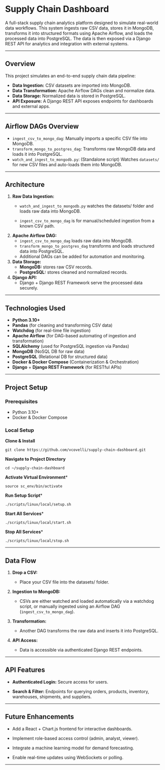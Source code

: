 # Supply Chain Dashboard

A full-stack supply chain analytics platform designed to simulate real-world data workflows. This system ingests raw CSV data, stores it in MongoDB, transforms it into structured formats using Apache Airflow, and loads the processed data into PostgreSQL. The data is then exposed via a Django REST API for analytics and integration with external systems.

---

## Overview

This project simulates an end-to-end supply chain data pipeline:
- **Data Ingestion:** CSV datasets are imported into MongoDB.
- **Data Transformation:** Apache Airflow DAGs clean and normalize data.
- **Data Storage:** Normalized data is stored in PostgreSQL.
- **API Exposure:** A Django REST API exposes endpoints for dashboards and external apps.

---

## Airflow DAGs Overview

- `ingest_csv_to_mongo_dag`: Manually imports a specific CSV file into MongoDB.
- `transform_mongo_to_postgres_dag`: Transforms raw MongoDB data and loads it into PostgreSQL.
- `watch_and_ingest_to_mongodb.py`: (Standalone script) Watches `datasets/` for new CSV files and auto-loads them into MongoDB.

---

## Architecture

1. **Raw Data Ingestion:**
   - `watch_and_ingest_to_mongodb.py` watches the datasets/ folder and loads raw data into MongoDB.

   - `ingest_csv_to_mongo_dag` is for manual/scheduled ingestion from a known CSV path.
2. **Apache Airflow DAG:**
   - `ingest_csv_to_mongo_dag` loads raw data into MongoDB.
   - `transform_mongo_to_postgres_dag` transforms and loads structured data into PostgreSQL.
   - Additional DAGs can be added for automation and monitoring.
3. **Data Storage:**
   - **MongoDB:** stores raw CSV records.
   - **PostgreSQL:** stores cleaned and normalized records.
4. **Django API:**
   - Django + Django REST Framework serve the processed data securely.

---

## Technologies Used

- **Python 3.10+** 
- **Pandas** (for cleaning and transforming CSV data)
- **Watchdog** (for real-time file ingestion)
- **Apache Airflow** (for DAG-based automating of ingestion and transformation)
- **SQLAlchemy** (used for PostgreSQL ingestion via Pandas)
- **MongoDB** (NoSQL DB for raw data)
- **PostgreSQL** (Relational DB for structured data)
- **Docker & Docker Compose** (Containerization & Orchestration)
- **Django** + **Django REST Framework** (for RESTful APIs)

---

## Project Setup

### Prerequisites

- Python 3.10+
- Docker & Docker Compose

### Local Setup

**Clone & Install**
```
git clone https://github.com/vcovelli/supply-chain-dashboard.git
```
**Navigate to Project Directory**
```
cd ~/supply-chain-dashboard
```
**Activate Virtual Environment***
```
source sc_env/bin/activate
```
**Run Setup Script***
```
./scripts/linux/local/setup.sh
```
**Start All Services***
```
./scripts/linux/local/start.sh
```
**Stop All Services***
```
./scripts/linux/local/stop.sh
```
---

## Data Flow
1. **Drop a CSV:** 
    - Place your CSV file into the datasets/ folder.

2. **Ingestion to MongoDB:**
    - CSVs are either watched and loaded automatically via a watchdog script, or manually ingested using an Airflow DAG (`ingest_csv_to_mongo_dag`).

3. **Transformation:**
   - Another DAG transforms the raw data and inserts it into PostgreSQL.

4. **API Access:** 
    - Data is accessible via authenticated Django REST endpoints.

---

## API Features
- **Authenticated Login:** Secure access for users.

- **Search & Filter:** Endpoints for querying orders, products, inventory, warehouses, shipments, and suppliers.

---

## Future Enhancements
- Add a React + Chart.js frontend for interactive dashboards.

- Implement role-based access control (admin, analyst, viewer).

- Integrate a machine learning model for demand forecasting.

- Enable real-time updates using WebSockets or polling.

---